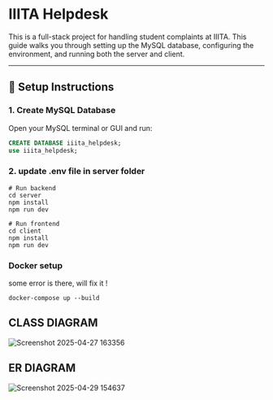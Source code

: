 # IIITA Helpdesk

This is a full-stack project for handling student complaints at IIITA. This guide walks you through setting up the MySQL database, configuring the environment, and running both the server and client.

---

## 🔧 Setup Instructions

### 1. Create MySQL Database

Open your MySQL terminal or GUI and run:

```sql
CREATE DATABASE iiita_helpdesk;
use iiita_helpdesk;
```
### 2. update .env file in server folder
```
# Run backend
cd server
npm install
npm run dev

# Run frontend
cd client
npm install
npm run dev
```

### Docker setup
some error is there, will fix it !
```
docker-compose up --build
```

## CLASS DIAGRAM
![Screenshot 2025-04-27 163356](https://github.com/user-attachments/assets/e10f681e-217a-4ec1-8155-5038b91f88fb)

## ER DIAGRAM
![Screenshot 2025-04-29 154637](https://github.com/user-attachments/assets/b8bb32d4-a715-4035-980b-1975431a44f2)

